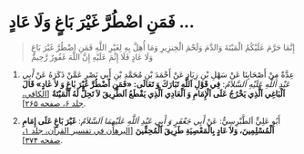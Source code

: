 #  فَمَنِ اضْطُرَّ غَيْرَ بَاغٍ وَلَا عَادٍ ...

> إِنَّمَا حَرَّمَ عَلَيْكُمُ الْمَيْتَةَ وَالدَّمَ وَلَحْمَ الْخِنزِيرِ وَمَا أُهِلَّ بِهِ لِغَيْرِ اللَّهِ فَمَنِ
> اضْطُرَّ غَيْرَ بَاغٍ وَلَا عَادٍ فَلَا إِثْمَ عَلَيْهِ إِنَّ اللَّهَ غَفُورٌ رَّحِيمٌ

1. عِدَّةٌ مِنْ أَصْحَابِنَا عَنْ سَهْلِ بْنِ زِيَادٍ عَنْ أَحْمَدَ بْنِ مُحَمَّدِ بْنِ أَبِي نَصْرٍ عَمَّنْ ذَكَرَهُ
   عَنْ _أَبِي عَبْدِ اَللَّهِ عَلَيْهِ اَلسَّلاَمُ_: **فِي قَوْلِ اَللَّهِ تَبَارَكَ وَ تَعَالَى: «فَمَنِ اُضْطُرَّ
   غَيْرَ بٰاغٍ وَ لاٰ عٰادٍ» قَالَ اَلْبَاغِي اَلَّذِي يَخْرُجُ عَلَى اَلْإِمَامِ وَ اَلْعَادِي اَلَّذِي
   يَقْطَعُ اَلطَّرِيقَ لاَ تَحِلُّ لَهُ اَلْمَيْتَةُ** [[الکافي، جلد ۶، صفحه ۲۶۵][1]].


2. أَبُو عَلِيٍّ اَلطَّبْرِسِيُّ: عَنْ _أَبِي جَعْفَرٍ وَ أَبِي عَبْدِ اَللَّهِ عَلَيْهِمَا اَلسَّلاَمُ_: **غَيْرَ
   بَاغٍ عَلَى إِمَامِ اَلْمُسْلِمِينَ، وَلاَ عَادٍ بِالْمَعْصِيَةِ طَرِيقَ اَلْمُحِقِّينَ** [[البرهان في
   تفسير القرآن، جلد ۱، صفحه ۳۷۴][2]].

[1]: http://noo.rs/c50SJ
[2]: http://noo.rs/jdw6K
